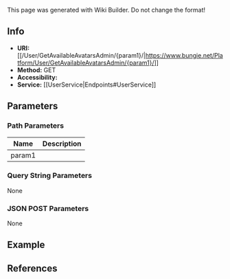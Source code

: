 <span class="wiki-builder">This page was generated with Wiki Builder. Do not change the format!</span>

## Info

* **URI:** [[/User/GetAvailableAvatarsAdmin/{param1}/|https://www.bungie.net/Platform/User/GetAvailableAvatarsAdmin/{param1}/]]
* **Method:** GET
* **Accessibility:** 
* **Service:** [[UserService|Endpoints#UserService]]

## Parameters
### Path Parameters
Name | Description
---- | -----------
param1 | 

### Query String Parameters
None

### JSON POST Parameters
None

## Example


## References
